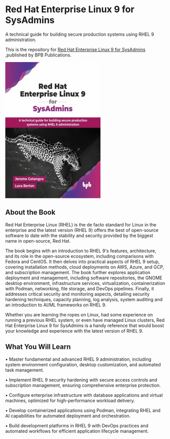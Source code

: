 # Red Hat Enterprise Linux 9 for SysAdmins

A technical guide for building secure production systems using RHEL 9 administration.

This is the repository for [Red Hat Enterprise Linux 9 for SysAdmins
](https://bpbonline.com/products/red-hat-enterprise-linux-9-for-sysadmins?variant=44469303869640),published by BPB Publications.

<img src="9789365891171.jpg">

## About the Book
Red Hat Enterprise Linux (RHEL) is the de facto standard for Linux in the enterprise and the latest version (RHEL 9) offers the best of open-source software to date with the stability and security provided by the biggest name in open-source, Red Hat.

The book begins with an introduction to RHEL 9's features, architecture, and its role in the open-source ecosystem, including comparisons with Fedora and CentOS. It then delves into practical aspects of RHEL 9 setup, covering installation methods, cloud deployments on AWS, Azure, and GCP, and subscription management. The book further explores application deployment and management, including software repositories, the GNOME desktop environment, infrastructure services, virtualization, containerization with Podman, networking, file storage, and DevOps pipelines. Finally, it addresses critical security and monitoring aspects, detailing security hardening techniques, capacity planning, log analysis, system auditing and an introduction to AI/ML frameworks on RHEL 9.

Whether you are learning the ropes on Linux, had some experience on running a previous RHEL system, or even have managed Linux clusters, Red Hat Enterprise Linux 9 for SysAdmins is a handy reference that would boost your knowledge and experience with the latest version of RHEL 9.

## What You Will Learn
• Master fundamental and advanced RHEL 9 administration, including system environment configuration, desktop customization, and automated task management.

• Implement RHEL 9 security hardening with secure access controls and subscription management, ensuring comprehensive enterprise protection.

• Configure enterprise infrastructure with database applications and virtual machines, optimized for high-performance workload delivery.

• Develop containerized applications using Podman, integrating RHEL and AI capabilities for automated deployment and orchestration.

• Build development platforms in RHEL 9 with DevOps practices and automated workflows for efficient application lifecycle management.
